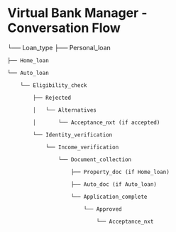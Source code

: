 # Virtual Bank Manager - Conversation Flow

└── Loan_type
    ├── Personal_loan

    ├── Home_loan
    
    └── Auto_loan
    
        └── Eligibility_check
    
            ├── Rejected
    
            │   └── Alternatives
    
            │       └── Acceptance_nxt (if accepted)
    
            └── Identity_verification
    
                └── Income_verification
    
                    └── Document_collection
    
                        ├── Property_doc (if Home_loan)
    
                        ├── Auto_doc (if Auto_loan)
    
                        └── Application_complete
    
                            └── Approved
    
                                └── Acceptance_nxt
